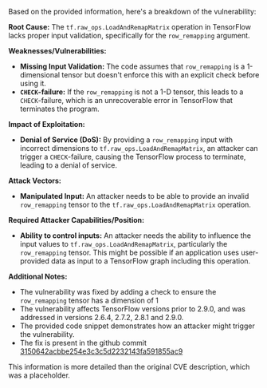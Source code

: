 Based on the provided information, here's a breakdown of the vulnerability:

**Root Cause:**
The `tf.raw_ops.LoadAndRemapMatrix` operation in TensorFlow lacks proper input validation, specifically for the `row_remapping` argument.

**Weaknesses/Vulnerabilities:**
- **Missing Input Validation:** The code assumes that `row_remapping` is a 1-dimensional tensor but doesn't enforce this with an explicit check before using it.
- **`CHECK`-failure:** If the `row_remapping` is not a 1-D tensor, this leads to a `CHECK`-failure, which is an unrecoverable error in TensorFlow that terminates the program.

**Impact of Exploitation:**
- **Denial of Service (DoS):**  By providing a `row_remapping` input with incorrect dimensions to `tf.raw_ops.LoadAndRemapMatrix`, an attacker can trigger a `CHECK`-failure, causing the TensorFlow process to terminate, leading to a denial of service.

**Attack Vectors:**
- **Manipulated Input:** An attacker needs to be able to provide an invalid `row_remapping` tensor to the `tf.raw_ops.LoadAndRemapMatrix` operation.

**Required Attacker Capabilities/Position:**
- **Ability to control inputs:** An attacker needs the ability to influence the input values to `tf.raw_ops.LoadAndRemapMatrix`, particularly the `row_remapping` tensor. This might be possible if an application uses user-provided data as input to a TensorFlow graph including this operation.

**Additional Notes:**
- The vulnerability was fixed by adding a check to ensure the `row_remapping` tensor has a dimension of 1
- The vulnerability affects TensorFlow versions prior to 2.9.0, and was addressed in versions 2.6.4, 2.7.2, 2.8.1 and 2.9.0.
- The provided code snippet demonstrates how an attacker might trigger the vulnerability.
- The fix is present in the github commit [3150642acbbe254e3c3c5d2232143fa591855ac9](https://github.com/tensorflow/tensorflow/commit/3150642acbbe254e3c3c5d2232143fa591855ac9)

This information is more detailed than the original CVE description, which was a placeholder.